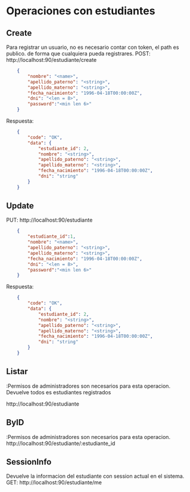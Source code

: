 # Operaciones con estudiantes

## Create
Para registrar un usuario, no es necesario contar con token,
el path es publico. de forma que cualquiera pueda registrares.
POST: http://localhost:90/estudiante/create
```json
    {
        "nombre": "<name>",
        "apellido_paterno": "<string>",
        "apellido_materno": "<string>",
        "fecha_nacimiento": "1996-04-18T00:00:00Z",
        "dni": "<len = 8>",
        "password":"<min len 6>"
    }
```
Respuesta:
```json
    {
        "code": "OK",
        "data": {
            "estudiante_id": 2,
            "nombre": "<string>",
            "apellido_paterno": "<string>",
            "apellido_materno": "<string>",
            "fecha_nacimiento": "1996-04-18T00:00:00Z",
            "dni": "string"
        }
    }
```

## Update
PUT: http://localhost:90/estudiante 
```json
    {
        "estudiante_id":1,
        "nombre": "<name>",
        "apellido_paterno": "<string>",
        "apellido_materno": "<string>",
        "fecha_nacimiento": "1996-04-18T00:00:00Z",
        "dni": "<len = 8>",
        "password":"<min len 6>"
    }
```
Respuesta:
```json
    {
        "code": "OK",
        "data": {
            "estudiante_id": 2,
            "nombre": "<string>",
            "apellido_paterno": "<string>",
            "apellido_materno": "<string>",
            "fecha_nacimiento": "1996-04-18T00:00:00Z",
            "dni": "string"
        }
    }
```
## Listar 
:Permisos de administradores son necesarios para esta operacion.
Devuelve todos es estudiantes registrados

http://localhost:90/estudiante

## ByID
:Permisos de administradores son necesarios para esta operacion.
http://localhost:90/estudiante/:estudiante_id

## SessionInfo
Devuelve la informacion del estudiante con session actual en el sistema.
GET: http://localhost:90/estudiante/me
